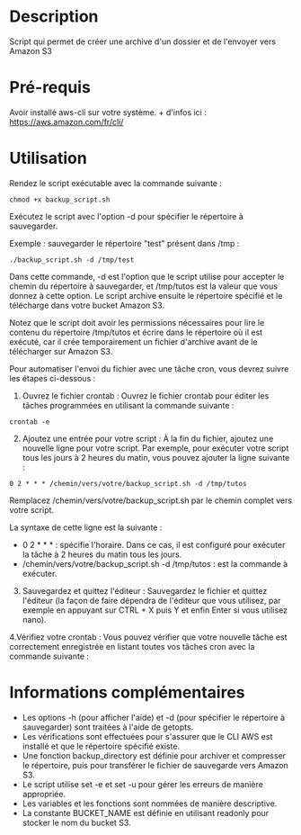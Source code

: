 # Description
Script qui permet de créer une archive d'un dossier et de l'envoyer vers Amazon S3

# Pré-requis

Avoir installé aws-cli sur votre système. + d'infos ici : https://aws.amazon.com/fr/cli/

# Utilisation

Rendez le script exécutable avec la commande suivante :

```
chmod +x backup_script.sh
```
Exécutez le script avec l'option -d pour spécifier le répertoire  à sauvegarder.

Exemple : sauvegarder le répertoire "test" présent dans /tmp :

```
./backup_script.sh -d /tmp/test
```

Dans cette commande, -d est l'option que le script utilise pour accepter le chemin du répertoire à sauvegarder, et /tmp/tutos est la valeur que vous donnez à cette option. 
Le script archive ensuite le répertoire spécifié et le télécharge dans votre bucket Amazon S3.

Notez que le script doit avoir les permissions nécessaires pour lire le contenu du répertoire /tmp/tutos et écrire dans le répertoire où il est exécuté, car il crée temporairement un fichier d'archive avant de le télécharger sur Amazon S3.

Pour automatiser l'envoi du fichier avec une tâche cron, vous devrez suivre les étapes ci-dessous :

1. Ouvrez le fichier crontab :
Ouvrez le fichier crontab pour éditer les tâches programmées en utilisant la commande suivante :
```
crontab -e
```

2. Ajoutez une entrée pour votre script :
À la fin du fichier, ajoutez une nouvelle ligne pour votre script. Par exemple, pour exécuter votre script tous les jours à 2 heures du matin, vous pouvez ajouter la ligne suivante :
```
0 2 * * * /chemin/vers/votre/backup_script.sh -d /tmp/tutos
```
Remplacez /chemin/vers/votre/backup_script.sh par le chemin complet vers votre script.

La syntaxe de cette ligne est la suivante :
- 0 2 * * * : spécifie l'horaire. Dans ce cas, il est configuré pour exécuter la tâche à 2 heures du matin tous les jours.
- /chemin/vers/votre/backup_script.sh -d /tmp/tutos : est la commande à exécuter.

3. Sauvegardez et quittez l'éditeur :
Sauvegardez le fichier et quittez l'éditeur (la façon de faire dépendra de l'éditeur que vous utilisez, par exemple en appuyant sur CTRL + X puis Y et enfin Enter si vous utilisez nano).

4.Vérifiez votre crontab :
Vous pouvez vérifier que votre nouvelle tâche est correctement enregistrée en listant toutes vos tâches cron avec la commande suivante :

# Informations complémentaires
- Les options -h (pour afficher l'aide) et -d (pour spécifier le répertoire à sauvegarder) sont traitées à l'aide de getopts.
- Les vérifications sont effectuées pour s'assurer que le CLI AWS est installé et que le répertoire spécifié existe.
- Une fonction backup_directory est définie pour archiver et compresser le répertoire, puis pour transférer le fichier de sauvegarde vers Amazon S3.
- Le script utilise set -e et set -u pour gérer les erreurs de manière appropriée.
- Les variables et les fonctions sont nommées de manière descriptive.
- La constante BUCKET_NAME est définie en utilisant readonly pour stocker le nom du bucket S3.

